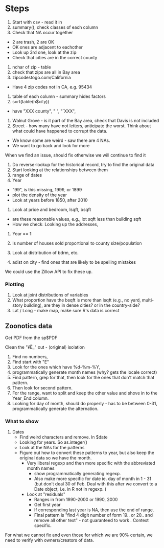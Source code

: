 # Steps

1. Start with csv - read it in
1. summary(), check classes of each column
1. Check that NA occur together
  - 2 are trash, 2 are OK
  - OK ones are adjacent to eachother
  - Look up 3rd one, look at the zip
  - Check that cities are in the correct county
1. nchar of zip - table
1. check that zips are all in Bay area
1. zipcodestogo.com/California
  - Have 4 zip codes not in CA, e.g. 95434
1. table of each column - summary hides factors
1. sort(table(h$city)) 
  - have "XXX county", " ", "`XXX", 
1. Walnut Grove - is it part of the Bay area, check that Davis is not
   included
1. Street - how many have not letters, anticipate the worst. Think
   about what could have happened to corrupt the data. 
  - We know some are weird - saw there are 4 NAs. 
  - We want to go back and look for more


When we find an issue, should fix otherwise we will continue to find
it

1. Do reverse-lookup for the historical record, try to find the
   original data
1. Start looking at the relationships between them
1. range of dates
1. Year 
  - "99", is this missing, 1999, or 1899
  - plot the density of the year
  - Look at years before 1850, after 2010
1. Look at price and bedroom, lsqft, bsqft
  - are these reasonable values, e.g., lot sqft less than building
    sqft
  - How we check: Looking up the addresses, 
1. Year == 1
   
1. Is number of houses sold proportional to county size/population
1. Look at distribution of bdrm, etc.
1. adist on city - find ones that are likely to be spelling mistakes


We could use the Zillow API to fix these up. 
  
### Plotting

1. Look at joint distributions of variables
1. What proportion have the bsqft is more than lsqft (e.g., no yard,
   multi-story building), are they in dense cities? or in the
   country-side? 
1. Lat / Long - make map, make sure R's data is correct

## Zoonotics data

Get PDF from the sp$PDF 

Clean the "¥Ë_" out - 
(original) isolation

1. Find no numbers,
1. Find start with "E"
1. Look for the ones which have %d-%m-%Y,
1. programmatically generate month names (why? gets the locale correct)
1. Find pattern, grep for that, then look for the ones that don't match that pattern.
1. Then look for second pattern. 
1. For the range, want to split and keep the other value and shove in to
    the Year_End column.
1. Looking for day of month, should do properly - has to be between
   0-31, programmatically generate the alternation. 




### What to show
1. Dates
   + Find weird characters and remove.  In $date
   + Looking for years. So as.integer()
   + Look at the NAs for the patterns
   + Figure out how to convert these patterns to year,  but also keep the original data  so we have
     the month.
      +  Very liberal regexp and then more specific with the abbreviated month names
    	  + show programmatically generating regexp.
	      + Also make more specific for date ie. day of month in 1 - 31 (but don't deal 30 of Feb.
             Deal with this after we convert to a Date object, i.e. in R not in regexp. )
	  + Look at "residuals"	
	      + Ranges in from 1990-2000  or 1990, 2000
		  + Get first year
		  + If corresponding last year is NA, then use the end of range.
		  + Final pattern is "find 4 digit number of form 19.. or 20.. and remove all other text" -
            not guaranteed to work . Context specific.
			
 For what we cannot fix and even those for which we are 90% certain, we need to verify with
 owners/creators of data.
	  
